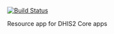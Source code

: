 [![Build Status](https://travis-ci.org/dhis2/core-resource-app.svg?branch=master)](https://travis-ci.org/dhis2/core-resource-app)

Resource app for DHIS2 Core apps
